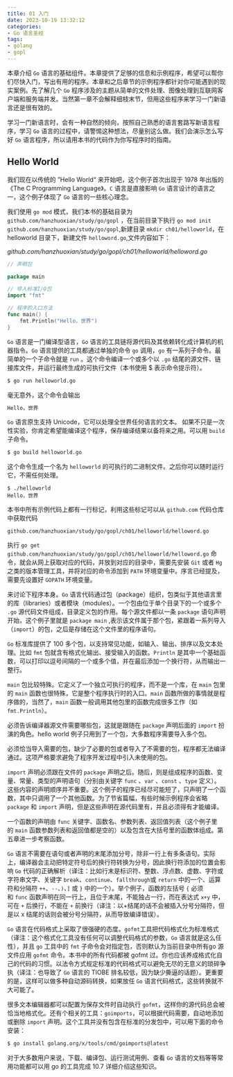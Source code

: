 ```yaml
---
title: 01 入门
date: 2023-10-19 13:32:12
categories:
- Go 语言圣经
tags:
- golang
- gopl
---
```


本章介绍 `Go` 语言的基础组件。本章提供了足够的信息和示例程序，希望可以帮你们尽快入门，写出有用的程序。本章和之后章节的示例程序都针对你可能遇到的现实案例。先了解几个 `Go` 程序涉及的主题从简单的文件处理、图像处理到互联网客户端和服务端并发。当然第一章不会解释细枝末节，但用这些程序来学习一门新语言还是很有效的。

学习一门新语言时，会有一种自然的倾向，按照自己熟悉的语言套路写新语言程序，学习 `Go` 语言的过程中，请警惕这种想法，尽量别这么做。我们会演示怎么写好 `Go` 语言程序，所以请用本书的代码作为你写程序时的指南。

## Hello World

我们现在以传统的 ”Hello World“ 来开始吧，这个例子首次出现于 1978 年出版的 《The C Programming Language》。`C` 语言是直接影响 `Go` 语言设计的语言之一，这个例子体现了 `Go` 语言的一些核心理念。

我们使用 `go mod` 模式，我们本书的基础目录为 `github.com/hanzhuoxian/study/go/gopl` ，在当前目录下执行  `go mod init github.com/hanzhuoxian/study/go/gopl`,新建目录 `mkdir ch01/helloworld`，在 helloworld 目录下，新建文件 `helloword.go`,文件内容如下：

*github.com/hanzhuoxian/study/go/gopl/ch01/helloworld/helloword.go*

```go
// 声明包

package main

// 导入标准I/O包
import "fmt"

// 程序的入口方法
func main() {
	fmt.Println("Hello，世界")
}

```

`Go` 语言是一门编译型语言，`Go` 语言的工具链将源代码及其依赖转化成计算机的机器指令。`Go` 语言提供的工具都通过单独的命令 `go` 调用，`go` 有一系列子命令。最简单的一个子命令就是 `run` 。这个命令编译一个或多个以 `.go` 结尾的源文件、链接库文件，并运行最终生成的可执行文件（本书使用 $ 表示命令提示符）。

```bash
$ go run helloworld.go
```

毫无意外，这个命令会输出
```bash
Hello，世界
```

`Go` 语言原生支持 Unicode，它可以处理全世界任何语言的文本。
如果不只是一次性实验，你肯定希望能编译这个程序，保存编译结果以备将来之用。可以用 `build` 子命令。

```bash
$ go build helloworld.go
```

这个命令生成一个名为 `helloworld` 的可执行的二进制文件。之后你可以随时运行它，不需任何处理。

```
$ ./helloworld
Hello，世界
```

本书中所有示例代码上都有一行标记，利用这些标记可以从 `github.com` 代码仓库中获取代码

```
github.com/hanzhuoxian/study/go/gopl/ch01/helloworld/helloword.go
```

执行 `go get github.com/hanzhuoxian/study/go/gopl/ch01/helloworld/helloword.go` 命令，就会从网上获取对应的代码，并放到对应的目录中，需要先安装 `Git` 或者 `Hg` 之类的版本管理工具，并将对应的命令添加到 `PATH` 环境变量中。序言已经提及，需要先设置好 `GOPATH` 环境变量。

来讨论下程序本身。`Go` 语言代码通过包（package）组织，包类似于其他语言里的库（libraries）或者模块（modules）。一个包由位于单个目录下的一个或多个 `.go` 源代码文件组成，目录定义包的作用。每个源文件都以一条 `package` 语句声明开始，这个例子里就是 `package main` ,表示该文件属于那个包，紧跟着一系列导入（`import`）的包，之后是存储在这个文件里的程序语句。

`Go` 标准库提供了 100 多个包，以支持常见功能，如输入、输出、排序以及文本处理。比如 `fmt` 包就含有格式化输出、接受输入的函数。`Println` 是其中一个基础函数，可以打印以逗号间隔的一个或多个值，并在最后添加一个换行符，从而输出一整行。

`main` 包比较特殊。它定义了一个独立可执行的程序，而不是一个库，在 `main` 包里的 `main` 函数也很特殊，它是整个程序执行时的入口。`main` 函数所做的事情就是程序做的，当然了，`main` 函数一般调用其他包里的函数完成很多工作（如 `fmt.Println`）。

必须告诉编译器源文件需要哪些包，这就是跟随在 `package` 声明后面的 `import` 扮演的角色。hello world 例子只用到了一个包，大多数程序需要导入多个包。

必须恰当导入需要的包，缺少了必要的包或者导入了不需要的包，程序都无法编译通过。这项严格要求避免了程序开发过程中引入未使用的包。

`import` 声明必须跟在文件的 `package` 声明之后。随后，则是组成程序的函数、变量、常量、类型的声明语句（分别由关键字 `func` 、`var` 、`const` 、`type` 定义）。这些内容的声明顺序并不重要。这个例子的程序已经尽可能短了，只声明了一个函数，其中只调用了一个其他函数。为了节省篇幅，有些时候示例程序会省略 `package` 和 `import`  声明，但是这些声明在源代码里有，并且必须得有才能编译。

一个函数的声明由 `func` 关键字、函数名、参数列表、返回值列表（这个例子里的 `main` 函数参数列表和返回值都是空的）以及包含在大括号里的函数体组成。第五章进一步考察函数。

`Go` 语言不需要在语句或者声明的末尾添加分号，除非一行上有多条语句。实际上，编译器会主动把特定符号后的换行符转换为分号，因此换行符添加的位置会影响 `Go` 代码的正确解析（译注：比如行末是标识符、整数、浮点数、虚数、字符或字符串文字、关键字 `break`、`continue`、`fallthrough`或 `return` 中的一个、运算符和分隔符 `++`、`--`、`)`、`]` 或 `}` 中的一个）。举个例子，函数的左括号 `{` 必须和 `func` 函数声明在同一行上，且位于末尾，不能独占一行，而在表达式 `x+y` 中，可在 `+` 后换行，不能在 `+` 前换行（译注：以+结尾的话不会被插入分号分隔符，但是以 x 结尾的话则会被分号分隔符，从而导致编译错误）。

`Go` 语言在代码格式上采取了很强硬的态度。`gofmt`工具把代码格式化为标准格式（译注：这个格式化工具没有任何可以调整代码格式的参数，`Go` 语言就是这么任性），并且 `go` 工具中的 `fmt` 子命令会对指定包，否则默认为当前目录中所有go 源文件应用 `gofmt` 命令。本书中的所有代码都被 gofmt 过。你也应该养成格式化自己的代码的习惯。以法令方式规定标准的代码格式可以避免无尽的无意义的琐碎争执（译注：也导致了 `Go` 语言的 TIOBE 排名较低，因为缺少撕逼的话题）。更重要的是，这样可以做多种自动源码转换，如果放任 `Go` 语言代码格式，这些转换就不大可能了。

很多文本编辑器都可以配置为保存文件时自动执行 `gofmt`，这样你的源代码总会被恰当地格式化。还有个相关的工具：`goimports`，可以根据代码需要，自动地添加或删除 `import` 声明。这个工具并没有包含在标准的分发包中，可以用下面的命令安装：

```bash
$ go install golang.org/x/tools/cmd/goimports@latest
```

对于大多数用户来说，下载、编译包、运行测试用例、查看 `Go` 语言的文档等等常用功能都可以用 go 的工具完成 10.7 详细介绍这些知识。